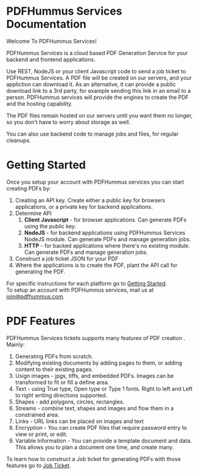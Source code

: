 # PDFHummus Services Documentation

Welcome To PDFHummus Services!

PDFHummus Services is a cloud based PDF Generation Service for your backend and frontend applications.

Use REST, NodeJS or your client Javascript code to send a job ticket to PDFHummus Services. A PDF file will be created on our servers, 
and your appliction can download it. As an alternative, it can provide a public download link to a 3rd party, for example sending this link in an email to a person.
PDFHummus services will provide the engines to create the PDF and the hosting capability. 

The PDF files remain hosted on our servers until you want them no longer, so you don't have to worry about storage as well.

You can also use backend code to manage jobs and files, for regular cleanups.

# Getting Started

Once you setup your account with PDFHummus services you can start creating PDFs by: 

1. Creating an API key. Create either a public key for browsers applications, or a private key for backend applications.
2. Determine API  
    1. **Client Javascript** - for browser applications. Can generate PDFs using the public key.
    2. **NodeJS** - for backend applications using PDFHummus Services NodeJS module. Can generate PDFs and manage generation jobs.
    3. **HTTP** - for backed applications where there's no existing module. Can generate PDFs and manage generation jobs.
3. Construct a job ticket JSON for your PDF
4. Where the applications is to create the PDF, plant the API call for generating the PDF.

For specific instructions for each platform go to [Getting Started](/documentation/getting-started).  
To setup an account with PDFHummus services, mail us at [join@pdfhummus.com](mailto:join@pdfhummus.com).

# PDF Features

PDFHummus Services  tickets supports many features of PDF creation . Mainly:

1. Generating PDFs from scratch.
2. Modifying existing documents by adding pages to them, or adding content to their existing pages.
3. Usign images - jpgs, tiffs, and embedded PDFs. Images can be transformed to fit or fill a define area.
4. Text - using True type, Open type or Type 1 fonts. Right to left and Left to right writing directions supported.
5. Shapes - add polygons, circles, rectangles.
6. Streams - combine text, shapes and images and flow them in a constrained area.  
7. Links - URL links can be placed on images and text
8. Encryption - You can create PDF files that require password entry to view or print, or edit.
9. Variable Information - You can provide a template document and data. This allows you to plan a document one time, and create many. 

To learn how to construct a Job ticket for generating PDFs with those features go to [Job Ticket](/documentation/job-ticket).